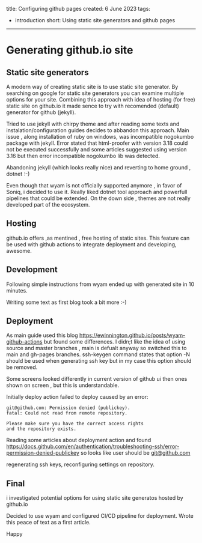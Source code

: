 title: Configuring github pages
created: 6 June 2023
tags:
  - introduction
short: Using static site generators and github pages
---
# Generating github.io site

## Static site generators
A modern way of creating static site is to use static site generator. By searching on google for static site generators you can examine multiple options for your site. Combining this approach with idea of hosting (for free) static site on github.io it made sence to try with recomended (default) generator for github (jekyll).

Tried to use jekyll with chirpy theme and after reading some texts and instalation/configuration guides decides to abbandon this approach. Main issue , along installation of ruby on windows, was incompatible nogokumbo package with jekyll. Error stated that html-proofer with version 3.18 could not be executed successfully and some articles suggested using version 3.16 but then error incompatible nogokumbo lib was detected.

Abandoning jekyll (which looks really nice) and reverting to home ground , dotnet :-)

Even though that wyam is not officially supported anymore , in favor of Soniq, i decided to use it. Really liked dotnet tool approach and powerfull pipelines that could be extended. On the down side , themes are not really developed part of the ecosystem.

## Hosting
github.io offers ,as mentined , free hosting of static sites. This feature can be used with github actions to integrate deployment and developing, awesome.

## Development
Following simple instructions from wyam ended up with generated site in 10 minutes.

Writing some text as first blog took a bit more :-)

## Deployment
As main guide used this blog https://ewinnington.github.io/posts/wyam-github-actions but found some differences.
I didn;t like the idea of using source and master branches , main is defualt anyway so switched this to main and gh-pages branches.
ssh-keygen command states that option -N should be used when generating ssh key but in my case this option should be removed.

Some screens looked differently in current version of github ui then ones shown on screen , but this is understandable.

Initially deploy action failed to deploy caused by an error:
```
git@github.com: Permission denied (publickey).
fatal: Could not read from remote repository.

Please make sure you have the correct access rights
and the repository exists.
```

Reading some articles about deployment action and found https://docs.github.com/en/authentication/troubleshooting-ssh/error-permission-denied-publickey
so looks like user should be git@github.com

regenerating ssh keys, reconfiguring settings on repository.

## Final
i investigated potential options for using static site generatos hosted by github.io 

Decided to use wyam and configured CI/CD pipeline for deployment.
Wrote this peace of text as a first article.

Happy